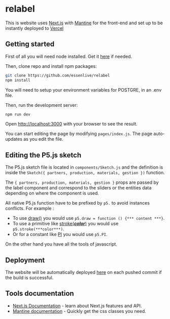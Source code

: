 # relabel

This is website uses [Next.js](https://nextjs.org/) with [Mantine](https://mantine.dev/) for the front-end and set up to be instantly deployed to [Vercel](https://vercel.com/)


## Getting started

First of all you will need node installed. Get it [here](https://nodejs.org/en/) if needed.

Then, clone repo and install npm packages:

```bash
git clone https://github.com/essenlive/relabel
npm install
```
You will need to setup your environment variables for POSTGRE, in an .env file. 

Then, run the development server:

```bash
npm run dev
```

Open [http://localhost:3000](http://localhost:3000) with your browser to see the result.

You can start editing the page by modifying `pages/index.js`. The page auto-updates as you edit the file.

## Editing the P5.js sketch

The P5.js sketch file is located in `components/Sketch.js` and the definition is inside the `Sketch({ partners, production, materials, gestion })` function.

The `{ partners, production, materials, gestion }` props are passed by the label component and correspond to the sliders or the entities data depending on where the component is used.

All native P5.js function have to be prefixed by `p5.` to avoid instances conflicts. For example : 
- To use [draw()](https://p5js.org/reference/#/p5/draw) you would use `p5.draw = function () {*** content ***}`.
- To use a primitive like [stroke(***color***)](https://p5js.org/reference/#/p5/stroke) you would use `p5.stroke(***color***)`. 
- Or for a constant like [PI](https://p5js.org/reference/#/p5/PI)  you would use `p5.PI`.

On the other hand you have all the tools of javascript.


## Deployment

The website will be automatically deployed [here](http://relabel.vercel.app/) on each pushed commit if the build is successful.


## Tools documentation

- [Next.js Documentation](https://nextjs.org/docs) - learn about Next.js features and API.
- [Mantine documentation](https://mantine.dev/) - Quickly get the css classes you need.
